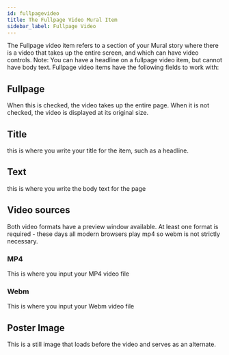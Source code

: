 ```yaml
---
id: fullpagevideo
title: The Fullpage Video Mural Item
sidebar_label: Fullpage Video
---
```


The Fullpage video item refers to a section of your Mural story where there is a video that takes up the entire screen, and which can have video controls. Note: You can have a headline on a fullpage video item, but cannot have body text.
Fullpage video items have the following fields to work with:

## Fullpage

When this is checked, the video takes up the entire page. When it is not checked, the video is displayed at its original size.

## Title

this is where you write your title for the item, such as a headline.

## Text

this is where you write the body text for the page

## Video sources

Both video formats have a preview window available. At least one format is required - these days all modern browsers play mp4 so webm is not strictly necessary.

### MP4

This is where you input your MP4 video file

### Webm

This is where you input your Webm video file

## Poster Image

This is a still image that loads before the video and serves as an alternate.
